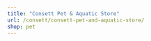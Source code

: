 ```yaml
---
title: "Consett Pet & Aquatic Store"
url: /consett/consett-pet-and-aquatic-store/
shop: pet
---
```


